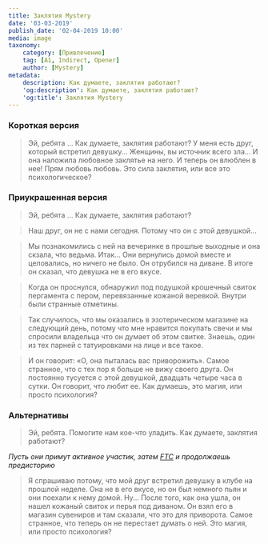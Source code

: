 ```yaml
---
title: Заклятия Mystery
date: '03-03-2019'
publish_date: '02-04-2019 10:00'
media: image
taxonomy:
    category: [Привлечение]
    tag: [A1, Indirect, Opener]
    author: [Mystery]
metadata:
    description: Как думаете, заклятия работают?
    'og:description': Как думаете, заклятия работают?
    'og:title': Заклятия Mystery
---
```


### Короткая версия

> Эй, ребята ... Как думаете, заклятия работают? У меня есть друг, который встретил девушку... Женщины, вы источник всего зла... И она наложила любовное заклятье на него. И теперь он влюблен в нее! Прям любовь любовь. Это сила заклятия, или все это психологическое?

### Приукрашенная версия

> Эй, ребята ... Как думаете, заклятия работают?

> Наш друг, он не с нами сегодня. Потому что он с этой девушкой...

> Мы познакомились с ней на вечеринке в прошлые выходные и она скзала, что ведьма. Итак... Они вернулись домой вместе и целовались, но ничего не было. Он отрубился на диване. В итоге он сказал, что девушка не в его вкусе.

> Когда он проснулся, обнаружил под подушкой крошечный свиток пергамента с пером, перевязанные кожаной веревкой. Внутри были странные отметины.

> Так случилось, что мы оказались в эзотерическом магазине на следующий день, потому что мне нравится покупать свечи и мы спросили владельца что он думает об этом свитке. Знаешь, один из тех парней с татуировками на лице и все такое.

> И он говорит: «О, она пыталась вас приворожить». Самое странное, что с тех пор я больше не вижу своего друга. Он постоянно тусуется с этой девушкой, двадцать четыре часа в сутки. Он говорит, что любит ее. Как думаешь, это магия, или просто психология?

### Альтернативы

> Эй, ребята. Помогите нам кое-что уладить. Как думаете, заклятия работают?

_Пусть они примут активное участик, затем [FTC](/taxonomy?name=tag&val=FTC "Ложное ограничение времени") и продолжаешь предисторию_

> Я спрашиваю потому, что мой друг встретил девушку в клубе на прошлой неделе. Она не в его вкусе, но он был немного пьян и они поехали к нему домой. Ну... После того, как она ушла, он нашел кожаный свиток и перья под диваном. Он взял его в магазин сувениров и там сказали, что это для приворота. Самое странное, что теперь он не перестает думать о ней. Это магия, или просто психология?